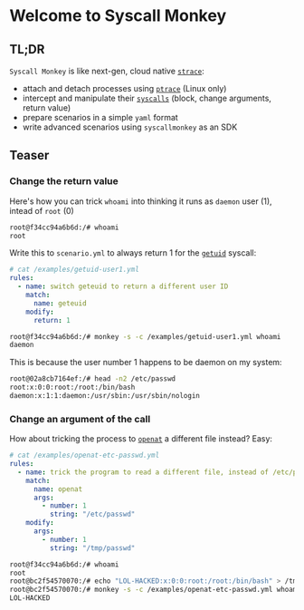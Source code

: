 # Welcome to Syscall Monkey

## TL;DR

`Syscall Monkey` is like next-gen, cloud native [`strace`](https://man7.org/linux/man-pages/man1/strace.1.html):

- attach and detach processes using [`ptrace`](https://man7.org/linux/man-pages/man2/ptrace.2.html) (Linux only)
- intercept and manipulate their [`syscalls`](https://man7.org/linux/man-pages/man2/syscalls.2.html) (block, change arguments, return value)
- prepare scenarios in a simple `yaml` format
- write advanced scenarios using `syscallmonkey` as an SDK

## Teaser

### Change the return value

Here's how you can trick `whoami` into thinking it runs as `daemon` user (1), intead of `root` (0)

```sh
root@f34cc94a6b6d:/# whoami
root
```

Write this to `scenario.yml` to always return 1 for the [`getuid`](https://linux.die.net/man/2/geteuid) syscall:

```yaml
# cat /examples/getuid-user1.yml
rules:
  - name: switch geteuid to return a different user ID
    match:
      name: geteuid
    modify:
      return: 1
```

```sh
root@f34cc94a6b6d:/# monkey -s -c /examples/getuid-user1.yml whoami
daemon
```

This is because the user number 1 happens to be daemon on my system:

```sh
root@02a8cb7164ef:/# head -n2 /etc/passwd
root:x:0:0:root:/root:/bin/bash
daemon:x:1:1:daemon:/usr/sbin:/usr/sbin/nologin
```

### Change an argument of the call

How about tricking the process to [`openat`](https://linux.die.net/man/2/openat) a different file instead? Easy:

```yaml
# cat /examples/openat-etc-passwd.yml
rules:
  - name: trick the program to read a different file, instead of /etc/passwd
    match:
      name: openat
      args:
        - number: 1
          string: "/etc/passwd"
    modify:
      args:
        - number: 1
          string: "/tmp/passwd"
```

```sh
root@f34cc94a6b6d:/# whoami
root
root@bc2f54570070:/# echo "LOL-HACKED:x:0:0:root:/root:/bin/bash" > /tmp/passwd
root@bc2f54570070:/# monkey -s -c /examples/openat-etc-passwd.yml whoami
LOL-HACKED
```